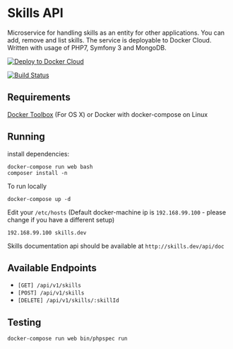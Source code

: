 Skills API
==========

Microservice for handling skills as an entity for other applications. You can add, remove and list skills. The service is deployable to Docker Cloud. Written with usage of PHP7, Symfony 3 and MongoDB.

[![Deploy to Docker Cloud](https://files.cloud.docker.com/images/deploy-to-dockercloud.svg)](https://cloud.docker.com/stack/deploy/)

[![Build Status](https://travis-ci.org/karolsojko/skills-api.svg?branch=master)](https://travis-ci.org/karolsojko/skills-api)

Requirements
------------

[Docker Toolbox](https://www.docker.com/products/docker-toolbox) (For OS X) or Docker with docker-compose on Linux

Running
-------

install dependencies:

```
docker-compose run web bash
composer install -n
```

To run locally

```
docker-compose up -d
```

Edit your `/etc/hosts` (Default docker-machine ip is `192.168.99.100` - please change if you have a different setup)

```
192.168.99.100 skills.dev
```

Skills documentation api should be available at `http://skills.dev/api/doc`

Available Endpoints
-------------------

- `[GET] /api/v1/skills`
- `[POST] /api/v1/skills`
- `[DELETE] /api/v1/skills/:skillId`


Testing
-------

```
docker-compose run web bin/phpspec run
```
